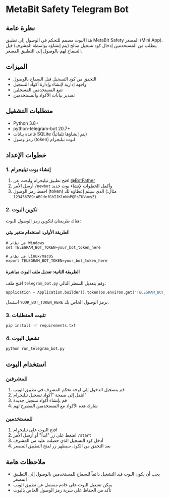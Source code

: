 # MetaBit Safety Telegram Bot

## نظرة عامة
هذا البوت مصمم للتحكم في الوصول إلى تطبيق MetaBit Safety المصغر (Mini App). يتطلب من المستخدمين إدخال كود تسجيل صالح (يتم إنشاؤه بواسطة المشرف) قبل السماح لهم بالوصول إلى التطبيق المصغر.

## الميزات
- التحقق من كود التسجيل قبل السماح بالوصول
- واجهة إدارية لإنشاء وإدارة أكواد التسجيل
- تتبع المستخدمين المسجلين
- تصدير بيانات الأكواد والمستخدمين

## متطلبات التشغيل
- Python 3.8+
- python-telegram-bot 20.7+
- قاعدة بيانات SQLite (يتم إنشاؤها تلقائياً)
- رمز وصول (token) لبوت تيليجرام

## خطوات الإعداد

### 1. إنشاء بوت تيليجرام
1. افتح تطبيق تيليجرام وابحث عن [@BotFather](https://t.me/BotFather)
2. أرسل الأمر `/newbot` وأكمل الخطوات لإنشاء بوت جديد
3. احفظ رمز الوصول (token) الذي سيتم إعطاؤه لك (مثال: `123456789:ABCdefGhIJKlmNoPQRsTUVwxyZ`)

### 2. تكوين البوت
هناك طريقتان لتكوين رمز الوصول للبوت:

#### الطريقة الأولى: استخدام متغير بيئي
```
# في نظام Windows
set TELEGRAM_BOT_TOKEN=your_bot_token_here

# في نظام Linux/macOS
export TELEGRAM_BOT_TOKEN=your_bot_token_here
```

#### الطريقة الثانية: تعديل ملف البوت مباشرة
افتح ملف `telegram_bot.py` وقم بتعديل السطر التالي:
```python
application = Application.builder().token(os.environ.get("TELEGRAM_BOT_TOKEN", "YOUR_BOT_TOKEN_HERE")).build()
```
استبدل `YOUR_BOT_TOKEN_HERE` برمز الوصول الخاص بك.

### 3. تثبيت المتطلبات
```
pip install -r requirements.txt
```

### 4. تشغيل البوت
```
python run_telegram_bot.py
```

## استخدام البوت

### للمشرفين
1. قم بتسجيل الدخول إلى لوحة تحكم المشرف في تطبيق الويب
2. انتقل إلى صفحة "أكواد تسجيل تيليجرام"
3. قم بإنشاء أكواد تسجيل جديدة
4. شارك هذه الأكواد مع المستخدمين المصرح لهم

### للمستخدمين
1. افتح البوت على تيليجرام
2. اضغط على زر "ابدأ" أو أرسل الأمر `/start`
3. أدخل كود التسجيل الذي حصلت عليه من المشرف
4. بعد التحقق من الكود، سيظهر زر لفتح التطبيق المصغر

## ملاحظات هامة
- يجب أن يكون البوت قيد التشغيل دائماً للسماح للمستخدمين بالوصول إلى التطبيق المصغر
- يمكن تشغيل البوت على خادم منفصل عن تطبيق الويب
- تأكد من الحفاظ على سرية رمز الوصول الخاص بالبوت
